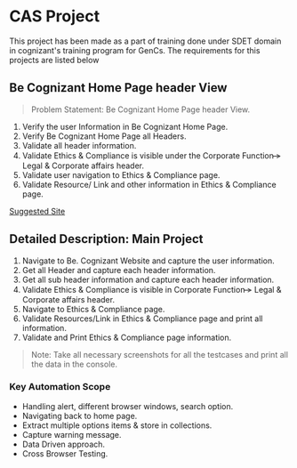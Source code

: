 # CAS Project

This project has been made as a part of training done under SDET domain in cognizant's training program for GenCs. The requirements for this projects are listed below

## Be Cognizant Home Page header View

> Problem Statement: Be Cognizant Home Page header View.

1. Verify the user Information in Be Cognizant Home Page.
2. Verify Be Cognizant Home Page all Headers.
3. Validate all header information.
4. Validate Ethics & Compliance is visible under the Corporate Function ̶̶> Legal & Corporate affairs header.
5. Validate user navigation to Ethics & Compliance page.
6. Validate Resource/ Link and other information in Ethics & Compliance page.

[Suggested Site](https://be.cognizant.com)

## Detailed Description: Main Project

1. Navigate to Be. Cognizant Website and capture the user information.
2. Get all Header and capture each header information.
3. Get all sub header information and capture each header information.
7. Validate Ethics & Compliance is visible in Corporate Function ̶̶> Legal & Corporate affairs header.
4. Navigate to Ethics & Compliance page.
5. Validate Resources/Link in Ethics & Compliance page and print all information.
6. Validate and Print Ethics & Compliance page information.

> Note: Take all necessary screenshots for all the testcases and print all the data in the console.

### Key Automation Scope

- Handling alert, different browser windows, search option.
- Navigating back to home page.
- Extract multiple options items & store in collections.
- Capture warning message.
- Data Driven approach.
- Cross Browser Testing.
